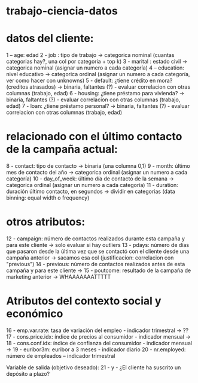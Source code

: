 # trabajo-ciencia-datos

# datos del cliente:
1 – age: edad
2 - job : tipo de trabajo -> categorica nominal (cuantas categorias hay?, una col por categoria + top k)
3 - marital : estado civil -> categorica nominal (asignar un numero a cada categoría)
4 – education: nivel educativo -> categorica ordinal (asignar un numero a cada categoría, ver como hacer con unknowns)
5 - default: ¿tiene crédito en mora? (creditos atrasados) -> binaria, faltantes (?) - evaluar correlacion con otras columnas (trabajo, edad) 
6 - housing: ¿tiene préstamo para vivienda? -> binaria, faltantes (?) - evaluar correlacion con otras columnas (trabajo, edad) 
7 - loan: ¿tiene préstamo personal? -> binaria, faltantes (?) - evaluar correlacion con otras columnas (trabajo, edad) 

# relacionado con el último contacto de la campaña actual:
8 - contact: tipo de contacto -> binaria (una columna 0,1)
9 - month: último mes de contacto del año -> categorica ordinal (asignar un numero a cada categoría)
10 - day_of_week: último día de contacto de la semana -> categorica ordinal (asignar un numero a cada categoría)
11 - duration: duración último contacto, en segundos -> dividir en categorias (data binning: equal width o frequency)

# otros atributos:
12 - campaign: número de contactos realizados durante esta campaña y para este cliente -> solo evaluar si hay outliers
13 - pdays: número de días que pasaron desde la última vez que se contactó con el cliente desde una campaña anterior -> sacamos esa col (justificacion: correlacion con "previous")
14 - previous: número de contactos realizados antes de esta campaña y para este cliente -> 
15 - poutcome: resultado de la campaña de marketing anterior -> WHAAAAAAATTTTT

# Atributos del contexto social y económico
16 - emp.var.rate: tasa de variación del empleo - indicador trimestral -> ??
17 - cons.price.idx: índice de precios al consumidor - indicador mensual -> 
18 - cons.conf.idx: índice de confianza del consumidor - indicador mensual -> 
19 - euribor3m: euribor a 3 meses - indicador diario
20 - nr.employed: número de empleados – indicador trimestral 

Variable de salida (objetivo deseado):
21 - y - ¿El cliente ha suscrito un depósito a plazo? 
